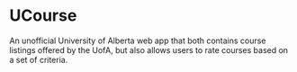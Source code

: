 # UCourse
An unofficial University of Alberta web app that both contains course listings offered by the UofA, but also allows users to rate courses
based on a set of criteria.
